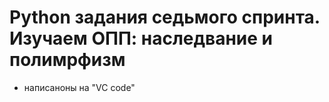 ﻿# Python  задания седьмого спринта. Изучаем ОПП: наследвание и полимрфизм
- написаноны на  "VC code"
